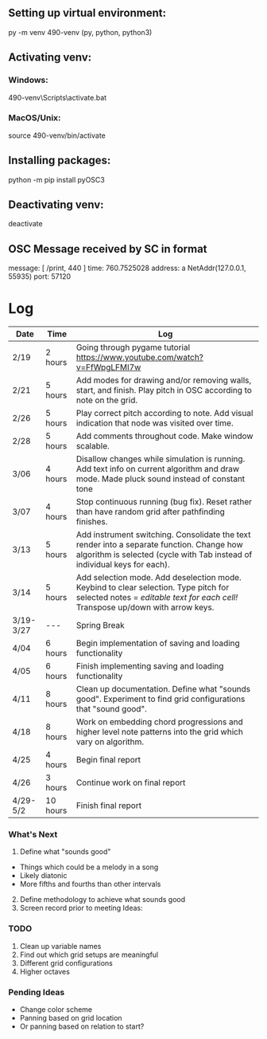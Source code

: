 ## Setting up virtual environment:
py -m venv 490-venv
(py, python, python3)

## Activating venv:

### Windows:
490-venv\Scripts\activate.bat

### MacOS/Unix:
source 490-venv/bin/activate

## Installing packages:
python -m pip install pyOSC3

## Deactivating venv:
deactivate


## OSC Message received by SC in format
message:    [ /print, 440 ]
time:       760.7525028
address:    a NetAddr(127.0.0.1, 55935)
port:       57120

# Log

| Date |  Time   | Log |
| ---- | ------- | --- |
| 2/19 | 2 hours | Going through pygame tutorial https://www.youtube.com/watch?v=FfWpgLFMI7w |
| 2/21 | 5 hours | Add modes for drawing and/or removing walls, start, and finish. Play pitch in OSC according to note on the grid. |
| 2/26 | 5 hours | Play correct pitch according to note. Add visual indication that node was visited over time. |
| 2/28 | 5 hours | Add comments throughout code. Make window scalable. |
| 3/06 | 4 hours | Disallow changes while simulation is running. Add text info on current algorithm and draw mode. Made pluck sound instead of constant tone |
| 3/07 | 4 hours | Stop continuous running (bug fix). Reset rather than have random grid after pathfinding finishes. |
| 3/13 | 5 hours | Add instrument switching. Consolidate the text render into a separate function. Change how algorithm is selected (cycle with Tab instead of individual keys for each). |
| 3/14 | 5 hours | Add selection mode. Add deselection mode. Keybind to clear selection. Type pitch for selected notes = *editable text for each cell!* Transpose up/down with arrow keys. |
| 3/19-3/27 | --- | Spring Break |
| 4/04 | 6 hours | Begin implementation of saving and loading functionality |
| 4/05 | 6 hours | Finish implementing saving and loading functionality |
| 4/11 | 8 hours | Clean up documentation. Define what "sounds good". Experiment to find grid configurations that "sound good". |
| 4/18 | 8 hours | Work on embedding chord progressions and higher level note patterns into the grid which vary on algorithm. |
| 4/25 | 4 hours | Begin final report |
| 4/26 | 3 hours | Continue work on final report |
| 4/29-5/2 | 10 hours | Finish final report |

### What's Next
1. Define what "sounds good"
- Things which could be a melody in a song
- Likely diatonic
- More fifths and fourths than other intervals
2. Define methodology to achieve what sounds good 
3. Screen record prior to meeting
Ideas:

### TODO
1. Clean up variable names
2. Find out which grid setups are meaningful
3. Different grid configurations
4. Higher octaves

### Pending Ideas
- Change color scheme
- Panning based on grid location
- Or panning based on relation to start?
